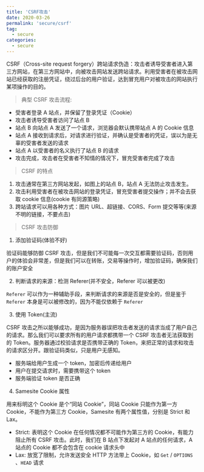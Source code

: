 ```yaml
---
title: 'CSRF攻击'
date: 2020-03-26
permalink: 'secure/csrf'
tag:
  - secure
categories:
  - secure
---
```


CSRF（Cross-site request forgery）跨站请求伪造：攻击者诱导受害者进入第三方网站，在第三方网站中，向被攻击网站发送跨站请求。利用受害者在被攻击网站已经获取的注册凭证，绕过后台的用户验证，达到冒充用户对被攻击的网站执行某项操作的目的。

> 典型 CSRF 攻击流程:

- 受害者登录 A 站点，并保留了登录凭证（Cookie）
- 攻击者诱导受害者访问了站点 B
- 站点 B 向站点 A 发送了一个请求，浏览器会默认携带站点 A 的 Cookie 信息
- 站点 A 接收到请求后，对请求进行验证，并确认是受害者的凭证，误以为是无辜的受害者发送的请求
- 站点 A 以受害者的名义执行了站点 B 的请求
- 攻击完成，攻击者在受害者不知情的情况下，冒充受害者完成了攻击

> CSRF 的特点

1. 攻击通常在第三方网站发起，如图上的站点 B，站点 A 无法防止攻击发生。
2. 攻击利用受害者在被攻击网站的登录凭证，冒充受害者提交操作；并不会去获取 cookie 信息(cookie 有同源策略)
3. 跨站请求可以用各种方式：图片 URL、超链接、CORS、Form 提交等等(来源不明的链接，不要点击)

> CSRF 攻击防御

1. 添加验证码(体验不好)

验证码能够防御 CSRF 攻击，但是我们不可能每一次交互都需要验证码，否则用户的体验会非常差，但是我们可以在转账，交易等操作时，增加验证码，确保我们的账户安全

2. 判断请求的来源：检测 Referer(并不安全，Referer 可以被更改)

`Referer` 可以作为一种辅助手段，来判断请求的来源是否是安全的，但是鉴于 `Referer` 本身是可以被修改的，因为不能仅依赖于 `Referer`

3. 使用 Token(主流)

CSRF 攻击之所以能够成功，是因为服务器误把攻击者发送的请求当成了用户自己的请求。那么我们可以要求所有的用户请求都携带一个 CSRF 攻击者无法获取到的 Token。服务器通过校验请求是否携带正确的 Token，来把正常的请求和攻击的请求区分开。跟验证码类似，只是用户无感知。

- 服务端给用户生成一个 token，加密后传递给用户
- 用户在提交请求时，需要携带这个 token
- 服务端验证 token 是否正确

4. Samesite Cookie 属性

用来标明这个 Cookie 是个“同站 Cookie”，同站 Cookie 只能作为第一方 Cookie，不能作为第三方 Cookie，Samesite 有两个属性值，分别是 Strict 和 Lax。

- Strict: 表明这个 Cookie 在任何情况都不可能作为第三方的 Cookie，有能力阻止所有 CSRF 攻击。此时，我们在 B 站点下发起对 A 站点的任何请求，A 站点的 Cookie 都不会包含在 cookie 请求头中
- Lax: 放宽了限制，允许发送安全 HTTP 方法带上 Cookie，如 `Get` / `OPTIONS` 、`HEAD` 请求
